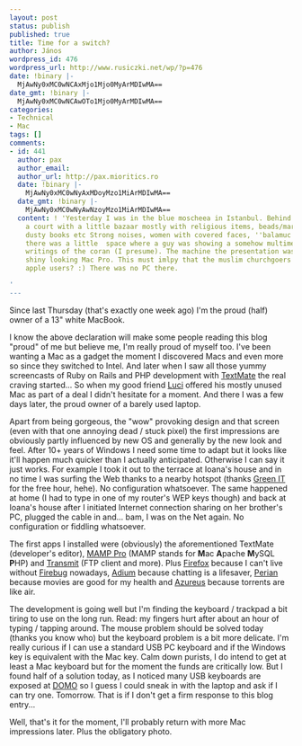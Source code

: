 ```yaml
---
layout: post
status: publish
published: true
title: Time for a switch?
author: János
wordpress_id: 476
wordpress_url: http://www.rusiczki.net/wp/?p=476
date: !binary |-
  MjAwNy0xMC0wNCAxMjo1Mjo0MyArMDIwMA==
date_gmt: !binary |-
  MjAwNy0xMC0wNCAwOTo1Mjo0MyArMDIwMA==
categories:
- Technical
- Mac
tags: []
comments:
- id: 441
  author: pax
  author_email: 
  author_url: http://pax.mioritics.ro
  date: !binary |-
    MjAwNy0xMC0wNyAxMDoyMzo1MiArMDIwMA==
  date_gmt: !binary |-
    MjAwNy0xMC0wNyAwNzoyMzo1MiArMDIwMA==
  content: ! 'Yesterday I was in the blue moscheea in Istanbul. Behind it there is
    a court with a little bazaar mostly with religious items, beads/marbles, photos.
    dusty books etc Strong noises, women with covered faces, ''balamuc''. On a corner
    there was a little  space where a guy was showing a somehow multimedia CD with
    writings of the coran (I presume). The machine the presentation was made on? A
    shiny looking Mac Pro. This must imlpy that the muslim churchgoers are mostley
    apple users? :) There was no PC there.

'
---
```

<p>Since last Thursday (that's exactly one week ago) I'm the proud (half) owner of a 13" white MacBook.</p>
<p>I know the above declaration will make some people reading this blog "proud" of me but believe me, I'm really proud of myself too. I've been wanting a Mac as a gadget the moment I discovered Macs and even more so since they switched to Intel. And later when I saw all those yummy screencasts of Ruby on Rails and PHP development with <a href="http://macromates.com/">TextMate</a> the real craving started... So when my good friend <a href="http://www.lucianmarin.ro" title="Yeah, yeah, the graphic designer! :)">Luci</a> offered his mostly unused Mac as part of a deal I didn't hesitate for a moment. And there I was a few days later, the proud owner of a barely used laptop.</p>
<p>Apart from being gorgeous, the "wow" provoking design and that screen (even with that one annoying dead / stuck pixel) the first impressions are obviously partly influenced by new OS and generally by the new look and feel. After 10+ years of Windows I need some time to adapt but it looks like it'll happen much quicker than I actually anticipated. Otherwise I can say it just works. For example I took it out to the terrace at Ioana's house and in no time I was surfing the Web thanks to a nearby hotspot (thanks <a href="http://www.greenit.ro/">Green IT</a> for the free hour, hehe). No configuration whatsoever. The same happened at home (I had to type in one of my router's WEP keys though) and back at Ioana's house after I initiated Internet connection sharing on her brother's PC, plugged the cable in and... bam, I was on the Net again. No configuration or fiddling whatsoever.</p>
<p>The first apps I installed were (obviously) the aforementioned TextMate (developer's editor), <a href="http://www.mamp.info/en/mamp-pro/">MAMP Pro</a> (MAMP stands for <strong>M</strong>ac <strong>A</strong>pache <strong>M</strong>ySQL <strong>P</strong>HP) and <a href="http://www.panic.com/transmit/">Transmit</a> (FTP client and more). Plus <a href="http://www.getfirefox.com">Firefox</a> because I can't live without <a href="http://www.getfirebug.com">Firebug</a> nowadays, <a href="http://www.adiumx.com/">Adium</a> because chatting is a lifesaver, <a href="http://perian.org/">Perian</a> because movies are good for my health and <a href="http://azureus.sourceforge.net/">Azureus</a> because torrents are like air.</p>
<p>The development is going well but I'm finding the keyboard / trackpad a bit tiring to use on the long run. Read: my fingers hurt after about an hour of typing / tapping around. The mouse problem should be solved today (thanks you know who) but the keyboard problem is a bit more delicate. I'm really curious if I can use a standard USB PC keyboard and if the Windows key is equivalent with the Mac key. Calm down purists, I do intend to get at least a Mac keyboard but for the moment the funds are critically low. But I found half of a solution today, as I noticed many USB keyboards are exposed at <a href="http://www.domo.ro/">DOMO</a> so I guess I could sneak in with the laptop and ask if I can try one. Tomorrow. That is if I don't get a firm response to this blog entry...</p>
<p>Well, that's it for the moment, I'll probably return with more Mac impressions later. Plus the obligatory photo.</p>
